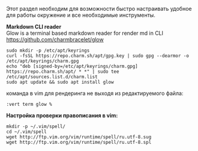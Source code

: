 Этот раздел необходим для возможности быстро настраивать удобное для работы окружение и все необходимые инструменты.<br>

**Markdown CLI reader**<br>
Glow is a terminal based markdown reader for render md in CLI<br>
https://github.com/charmbracelet/glow<br>
```
sudo mkdir -p /etc/apt/keyrings
curl -fsSL https://repo.charm.sh/apt/gpg.key | sudo gpg --dearmor -o /etc/apt/keyrings/charm.gpg
echo "deb [signed-by=/etc/apt/keyrings/charm.gpg] https://repo.charm.sh/apt/ * *" | sudo tee /etc/apt/sources.list.d/charm.list
sudo apt update && sudo apt install glow
```
команда в vim для рендеринга не выходя из редактируемого файла:
```
:vert term glow %
```

**Настройка проверки правописания в vim:**
```
mkdir -p ~/.vim/spell/
cd ~/.vim/spell
wget http://ftp.vim.org/vim/runtime/spell/ru.utf-8.sug
wget http://ftp.vim.org/vim/runtime/spell/ru.utf-8.spl
```

